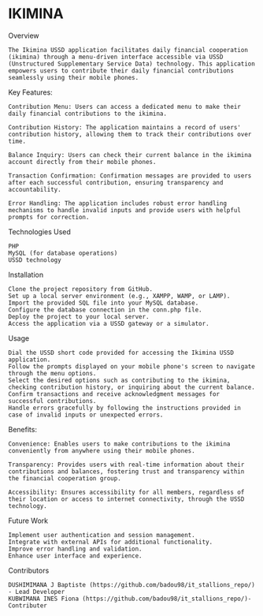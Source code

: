 # IKIMINA
Overview
    
    The Ikimina USSD application facilitates daily financial cooperation (ikimina) through a menu-driven interface accessible via USSD (Unstructured Supplementary Service Data) technology. This application empowers users to contribute their daily financial contributions seamlessly using their mobile phones.

Key Features:

    Contribution Menu: Users can access a dedicated menu to make their daily financial contributions to the ikimina.

    Contribution History: The application maintains a record of users' contribution history, allowing them to track their contributions over time.

    Balance Inquiry: Users can check their current balance in the ikimina account directly from their mobile phones.

    Transaction Confirmation: Confirmation messages are provided to users after each successful contribution, ensuring transparency and accountability.

    Error Handling: The application includes robust error handling mechanisms to handle invalid inputs and provide users with helpful prompts for correction.

Technologies Used

    PHP
    MySQL (for database operations)
    USSD technology

Installation

    Clone the project repository from GitHub.
    Set up a local server environment (e.g., XAMPP, WAMP, or LAMP).
    Import the provided SQL file into your MySQL database.
    Configure the database connection in the conn.php file.
    Deploy the project to your local server.
    Access the application via a USSD gateway or a simulator.

Usage

    Dial the USSD short code provided for accessing the Ikimina USSD application.
    Follow the prompts displayed on your mobile phone's screen to navigate through the menu options.
    Select the desired options such as contributing to the ikimina, checking contribution history, or inquiring about the current balance.
    Confirm transactions and receive acknowledgment messages for successful contributions.
    Handle errors gracefully by following the instructions provided in case of invalid inputs or unexpected errors.

Benefits:

    Convenience: Enables users to make contributions to the ikimina conveniently from anywhere using their mobile phones.

    Transparency: Provides users with real-time information about their contributions and balances, fostering trust and transparency within the financial cooperation group.

    Accessibility: Ensures accessibility for all members, regardless of their location or access to internet connectivity, through the USSD technology.


Future Work

    Implement user authentication and session management.
    Integrate with external APIs for additional functionality.
    Improve error handling and validation.
    Enhance user interface and experience.

Contributors

    DUSHIMIMANA J Baptiste (https://github.com/badou98/it_stallions_repo/) - Lead Developer
    KUBWIMANA INES Fiona (https://github.com/badou98/it_stallions_repo/)- Contributer
